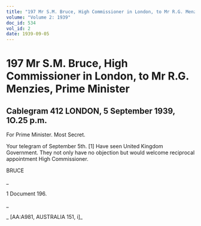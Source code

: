 ```yaml
---
title: "197 Mr S.M. Bruce, High Commissioner in London, to Mr R.G. Menzies, Prime Minister"
volume: "Volume 2: 1939"
doc_id: 534
vol_id: 2
date: 1939-09-05
---
```


# 197 Mr S.M. Bruce, High Commissioner in London, to Mr R.G. Menzies, Prime Minister

## Cablegram 412 LONDON, 5 September 1939, 1O.25 p.m.

For Prime Minister. Most Secret.

Your telegram of September 5th. [1] Have seen United Kingdom Government. They not only have no objection but would welcome reciprocal appointment High Commissioner.

BRUCE

_

1 Document 196.

_

_ [AA:A981, AUSTRALIA 151, i]_
